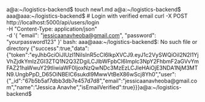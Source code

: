 a@a:~/logistics-backend$ touch new1.md
a@a:~/logistics-backend$ aaa@aaa:~/logistics-backend$ # Login with verified email
curl -X POST \
  http://localhost:5000/api/users/login \
  -H "Content-Type: application/json" \
  -d '{
    "email": "jessicaanavheoba@gmail.com",
    "password": "yourpassword123"
  }'
bash: aaa@aaa:~/logistics-backend$: No such file or directory
{"success":true,"data":{"token":"eyJhbGciOiJIUzI1NiIsInR5cCI6IkpXVCJ9.eyJ1c2VySWQiOiI2N2I1YjVhZjdkYmIzZGI3ZTQ1N2Q3ZDgiLCJlbWFpbCI6Implc3NpY2FhbmF2aGVvYmFAZ21haWwuY29tIiwiaWF0IjoxNzQwNDc3MzEzLCJleHAiOjE3NDA1NjM3MTN9.UngbPpD_D65OiNBEIC6sukdI9MwwVtBeX86wScj8Yh0","user":{"_id":"67b5b5af7dbb3db7e457d7d8","email":"jessicaanavheoba@gmail.com","name":"Jessica Anavhe","isEmailVerified":true}}}a@a:~/logistics-backend$ 





